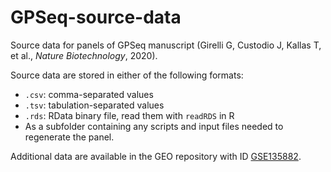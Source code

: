 # GPSeq-source-data

Source data for panels of GPSeq manuscript (Girelli G, Custodio J, Kallas T, et al., *Nature Biotechnology*, 2020).

Source data are stored in either of the following formats:

- `.csv`: comma-separated values
- `.tsv`: tabulation-separated values
- `.rds`: RData binary file, read them with `readRDS` in R
- As a subfolder containing any scripts and input files needed to regenerate the panel.

Additional data are available in the GEO repository with ID [GSE135882](https://www.ncbi.nlm.nih.gov/geo/query/acc.cgi?acc=GSE135882).